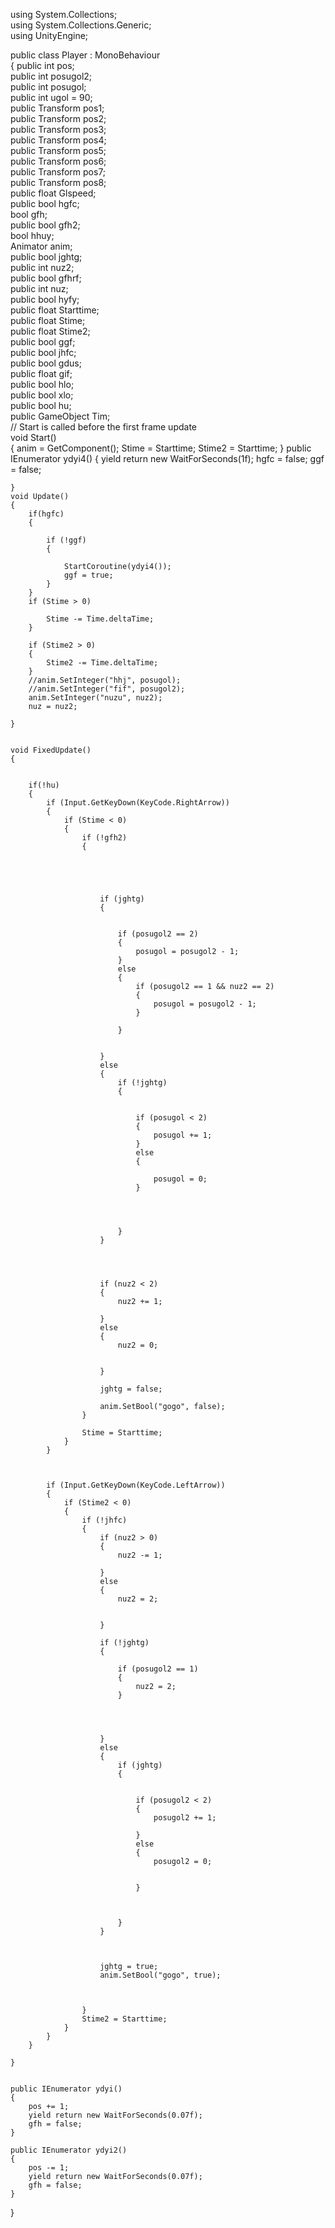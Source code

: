 using System.Collections;<br>
using System.Collections.Generic;<br>
using UnityEngine;<br>

public class Player : MonoBehaviour<br>
{
    public int pos;<br>
    public int posugol2;<br>
    public int posugol;<br>
    public int ugol = 90;<br>
    public Transform pos1;<br>
    public Transform pos2;<br>
    public Transform pos3;<br>
    public Transform pos4;<br>
    public Transform pos5;<br>
    public Transform pos6;<br>
    public Transform pos7;<br>
    public Transform pos8;<br>
    public float Glspeed;<br>
    public bool hgfc;<br>
    bool gfh;<br>
    public bool gfh2;<br>
    bool hhuy;<br>
    Animator anim;<br>
    public bool jghtg;<br>
    public int nuz2;<br>
    public bool gfhrf;<br>
    public int nuz;<br>
    public bool hyfy;<br>
    public float Starttime;<br>
    public float Stime;<br>
    public float Stime2;<br>
    public bool ggf;<br>
    public bool jhfc;<br>
    public bool gdus;<br>
    public float gif;<br>
    public bool hlo;<br>
    public bool xlo;<br>
    public bool hu;<br>
    public GameObject Tim;<br>
    // Start is called before the first frame update<br>
    void Start()<br>
    {
        anim = GetComponent<Animator>();
        Stime = Starttime;
        Stime2 = Starttime;
    }
    public IEnumerator ydyi4()
    {
        yield return new WaitForSeconds(1f);
        hgfc = false;
        ggf = false;

    }
    void Update()
    {
        if(hgfc)
        {
           
            if (!ggf)
            {
             
                StartCoroutine(ydyi4());
                ggf = true;
            }
        }
        if (Stime > 0)
        
            Stime -= Time.deltaTime;
        }

        if (Stime2 > 0)
        {
            Stime2 -= Time.deltaTime;
        }
        //anim.SetInteger("hhj", posugol);
        //anim.SetInteger("fif", posugol2);
        anim.SetInteger("nuzu", nuz2);
        nuz = nuz2;
        
    }

    
    void FixedUpdate()
    {


        if(!hu)
        {
            if (Input.GetKeyDown(KeyCode.RightArrow))
            {
                if (Stime < 0)
                {
                    if (!gfh2)
                    {





                        if (jghtg)
                        {


                            if (posugol2 == 2)
                            {
                                posugol = posugol2 - 1;
                            }
                            else
                            {
                                if (posugol2 == 1 && nuz2 == 2)
                                {
                                    posugol = posugol2 - 1;
                                }

                            }


                        }
                        else
                        {
                            if (!jghtg)
                            {


                                if (posugol < 2)
                                {
                                    posugol += 1;
                                }
                                else
                                {

                                    posugol = 0;
                                }




                            }
                        }




                        if (nuz2 < 2)
                        {
                            nuz2 += 1;

                        }
                        else
                        {
                            nuz2 = 0;


                        }

                        jghtg = false;

                        anim.SetBool("gogo", false);
                    }

                    Stime = Starttime;
                }
            }



            if (Input.GetKeyDown(KeyCode.LeftArrow))
            {
                if (Stime2 < 0)
                {
                    if (!jhfc)
                    {
                        if (nuz2 > 0)
                        {
                            nuz2 -= 1;

                        }
                        else
                        {
                            nuz2 = 2;


                        }

                        if (!jghtg)
                        {

                            if (posugol2 == 1)
                            {
                                nuz2 = 2;
                            }




                        }
                        else
                        {
                            if (jghtg)
                            {


                                if (posugol2 < 2)
                                {
                                    posugol2 += 1;

                                }
                                else
                                {
                                    posugol2 = 0;


                                }



                            }
                        }



                        jghtg = true;
                        anim.SetBool("gogo", true);



                    }
                    Stime2 = Starttime;
                }
            }
        }
        
    }


    public IEnumerator ydyi()
    {
        pos += 1;
        yield return new WaitForSeconds(0.07f);
        gfh = false;
    }

    public IEnumerator ydyi2()
    {
        pos -= 1;
        yield return new WaitForSeconds(0.07f);
        gfh = false;
    }

   
}
